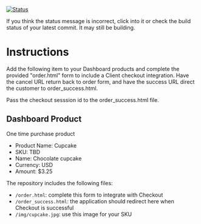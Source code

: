 [![Status](https://img.shields.io/badge/status-PROCESSING%20COMMIT%20ID:%203d4d10ad42005ada70ab7765c9d439c50389b573-yellow.svg)](https://github.com/raysaavedra-work/bakery_scaffold_IYL1IyRjsYnLHzPD/commit/3d4d10ad42005ada70ab7765c9d439c50389b573)






If you think the status message is incorrect, click into it or check the build status of your latest commit. It may still be building.

# Instructions 

Add the following item to your Dashboard products and complete the provided "order.html" form to include a Client checkout integration. Have the cancel URL return back to order form, and have the success URL direct the customer to order_success.html. 

Pass the checkout sesssion id to the order_success.html file.

## Dashboard Product
One time purchase product
* Product Name: Cupcake
* SKU: TBD
* Name: Chocolate cupcake
* Currency: USD
* Amount: $3.25

The repository includes the following files:
* `/order.html`: complete this form to integrate with Checkout
* `/order_success.html`: the application should redirect here when Checkout is successful
* `/img/cupcake.jpg`: use this image for your SKU
